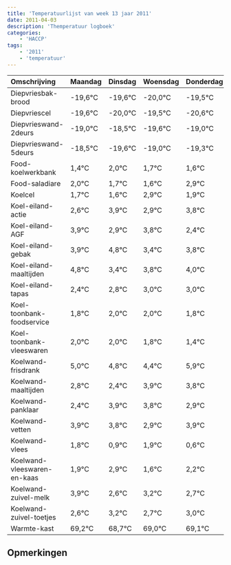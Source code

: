 ```yaml
---
title: 'Temperatuurlijst van week 13 jaar 2011'
date: 2011-04-03
description: 'Themperatuur logboek'
categories:
    - 'HACCP'
tags:
    - '2011'
    - 'temperatuur'
---
```

|Omschrijving|Maandag|Dinsdag|Woensdag|Donderdag|Vrijdag|Zaterdag|Zondag|
|:---|:---|:---|:---|:---|:---|:---|:---|
|Diepvriesbak-brood|-19,6°C|-19,6°C|-20,0°C|-19,5°C|-20,6°C|-20,0°C|-20,3°C|
|Diepvriescel|-19,6°C|-20,0°C|-19,5°C|-20,6°C|-20,0°C|-20,3°C|-20,4°C|
|Diepvrieswand-2deurs|-19,0°C|-18,5°C|-19,6°C|-19,0°C|-19,3°C|-19,4°C|-18,1°C|
|Diepvrieswand-5deurs|-18,5°C|-19,6°C|-19,0°C|-19,3°C|-19,4°C|-18,1°C|-19,1°C|
|Food-koelwerkbank|1,4°C|2,0°C|1,7°C|1,6°C|2,9°C|1,9°C|2,8°C|
|Food-saladiare|2,0°C|1,7°C|1,6°C|2,9°C|1,9°C|2,8°C|1,4°C|
|Koelcel|1,7°C|1,6°C|2,9°C|1,9°C|2,8°C|1,4°C|1,8°C|
|Koel-eiland-actie|2,6°C|3,9°C|2,9°C|3,8°C|2,4°C|2,8°C|3,0°C|
|Koel-eiland-AGF|3,9°C|2,9°C|3,8°C|2,4°C|2,8°C|3,0°C|3,0°C|
|Koel-eiland-gebak|3,9°C|4,8°C|3,4°C|3,8°C|4,0°C|4,0°C|3,8°C|
|Koel-eiland-maaltijden|4,8°C|3,4°C|3,8°C|4,0°C|4,0°C|3,8°C|3,4°C|
|Koel-eiland-tapas|2,4°C|2,8°C|3,0°C|3,0°C|2,8°C|2,4°C|3,9°C|
|Koel-toonbank-foodservice|1,8°C|2,0°C|2,0°C|1,8°C|1,4°C|2,9°C|2,8°C|
|Koel-toonbank-vleeswaren|2,0°C|2,0°C|1,8°C|1,4°C|2,9°C|2,8°C|1,9°C|
|Koelwand-frisdrank|5,0°C|4,8°C|4,4°C|5,9°C|5,8°C|4,9°C|5,9°C|
|Koelwand-maaltijden|2,8°C|2,4°C|3,9°C|3,8°C|2,9°C|3,9°C|2,6°C|
|Koelwand-panklaar|2,4°C|3,9°C|3,8°C|2,9°C|3,9°C|2,6°C|3,2°C|
|Koelwand-vetten|3,9°C|3,8°C|2,9°C|3,9°C|2,6°C|3,2°C|2,7°C|
|Koelwand-vlees|1,8°C|0,9°C|1,9°C|0,6°C|1,2°C|0,7°C|1,0°C|
|Koelwand-vleeswaren-en-kaas|1,9°C|2,9°C|1,6°C|2,2°C|1,7°C|2,0°C|2,1°C|
|Koelwand-zuivel-melk|3,9°C|2,6°C|3,2°C|2,7°C|3,0°C|3,1°C|2,4°C|
|Koelwand-zuivel-toetjes|2,6°C|3,2°C|2,7°C|3,0°C|3,1°C|2,4°C|2,2°C|
|Warmte-kast|69,2°C|68,7°C|69,0°C|69,1°C|68,4°C|68,2°C|69,5°C|

## Opmerkingen


